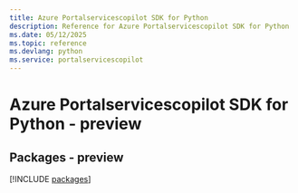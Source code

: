 ```yaml
---
title: Azure Portalservicescopilot SDK for Python
description: Reference for Azure Portalservicescopilot SDK for Python
ms.date: 05/12/2025
ms.topic: reference
ms.devlang: python
ms.service: portalservicescopilot
---
```

# Azure Portalservicescopilot SDK for Python - preview
## Packages - preview
[!INCLUDE [packages](portalservicescopilot-index.md)]
